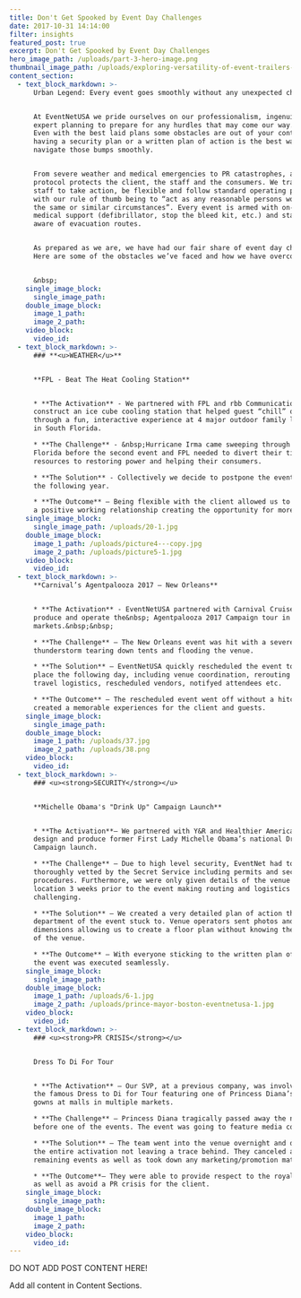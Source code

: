 ```yaml
---
title: Don't Get Spooked by Event Day Challenges
date: 2017-10-31 14:14:00
filter: insights
featured_post: true
excerpt: Don't Get Spooked by Event Day Challenges
hero_image_path: /uploads/part-3-hero-image.png
thumbnail_image_path: /uploads/exploring-versatility-of-event-trailers-part-3-food-trucks.jpg
content_section:
  - text_block_markdown: >-
      Urban Legend: Every event goes smoothly without any unexpected challenges.


      At EventNetUSA we pride ourselves on our professionalism, ingenuity and
      expert planning to prepare for any hurdles that may come our way.&nbsp;
      Even with the best laid plans some obstacles are out of your control and
      having a security plan or a written plan of action is the best way to
      navigate those bumps smoothly.


      From severe weather and medical emergencies to PR catastrophes, a crisis
      protocol protects the client, the staff and the consumers. We train our
      staff to take action, be flexible and follow standard operating procedures
      with our rule of thumb being to “act as any reasonable persons would under
      the same or similar circumstances”. Every event is armed with on-site
      medical support (defibrillator, stop the bleed kit, etc.) and staff is
      aware of evacuation routes.


      As prepared as we are, we have had our fair share of event day challenges.
      Here are some of the obstacles we’ve faced and how we have overcome them.


      &nbsp;
    single_image_block:
      single_image_path:
    double_image_block:
      image_1_path:
      image_2_path:
    video_block:
      video_id:
  - text_block_markdown: >-
      ### **<u>WEATHER</u>**


      **FPL - Beat The Heat Cooling Station**


      * **The Activation** - We partnered with FPL and rbb Communications to
      construct an ice cube cooling station that helped guest “chill” out
      through a fun, interactive experience at 4 major outdoor family locations
      in South Florida.

      * **The Challenge** - &nbsp;Hurricane Irma came sweeping through South
      Florida before the second event and FPL needed to divert their time and
      resources to restoring power and helping their consumers.

      * **The Solution** - Collectively we decide to postpone the events until
      the following year.

      * **The Outcome** – Being flexible with the client allowed us to maintain
      a positive working relationship creating the opportunity for more events.
    single_image_block:
      single_image_path: /uploads/20-1.jpg
    double_image_block:
      image_1_path: /uploads/picture4---copy.jpg
      image_2_path: /uploads/picture5-1.jpg
    video_block:
      video_id:
  - text_block_markdown: >-
      **Carnival’s Agentpalooza 2017 – New Orleans**


      * **The Activation** - EventNetUSA partnered with Carnival Cruise Line to
      produce and operate the&nbsp; Agentpalooza 2017 Campaign tour in 6
      markets.&nbsp;&nbsp;

      * **The Challenge** – The New Orleans event was hit with a severe
      thunderstorm tearing down tents and flooding the venue.

      * **The Solution** – EventNetUSA quickly rescheduled the event to take
      place the following day, including venue coordination, rerouting and
      travel logistics, rescheduled vendors, notifyed attendees etc.

      * **The Outcome** – The rescheduled event went off without a hitch and
      created a memorable experiences for the client and guests.
    single_image_block:
      single_image_path:
    double_image_block:
      image_1_path: /uploads/37.jpg
      image_2_path: /uploads/38.png
    video_block:
      video_id:
  - text_block_markdown: >-
      ### <u><strong>SECURITY</strong></u>


      **Michelle Obama's "Drink Up" Campaign Launch**


      * **The Activation**– We partnered with Y&R and Healthier America to
      design and produce former First Lady Michelle Obama’s national Drink Up
      Campaign launch.

      * **The Challenge** – Due to high level security, EventNet had to be
      thoroughly vetted by the Secret Service including permits and security
      procedures. Furthermore, we were only given details of the venue and
      location 3 weeks prior to the event making routing and logistics
      challenging.

      * **The Solution** – We created a very detailed plan of action that every
      department of the event stuck to. Venue operators sent photos and
      dimensions allowing us to create a floor plan without knowing the details
      of the venue.

      * **The Outcome** – With everyone sticking to the written plan of action,
      the event was executed seamlessly.
    single_image_block:
      single_image_path:
    double_image_block:
      image_1_path: /uploads/6-1.jpg
      image_2_path: /uploads/prince-mayor-boston-eventnetusa-1.jpg
    video_block:
      video_id:
  - text_block_markdown: >-
      ### <u><strong>PR CRISIS</strong></u>


      Dress To Di For Tour


      * **The Activation** – Our SVP, at a previous company, was involved with
      the famous Dress to Di for Tour featuring one of Princess Diana’s gala
      gowns at malls in multiple markets.

      * **The Challenge** – Princess Diana tragically passed away the night
      before one of the events. The event was going to feature media coverage.

      * **The Solution** – The team went into the venue overnight and dismantled
      the entire activation not leaving a trace behind. They canceled all
      remaining events as well as took down any marketing/promotion materials.

      * **The Outcome**– They were able to provide respect to the royal family
      as well as avoid a PR crisis for the client.
    single_image_block:
      single_image_path:
    double_image_block:
      image_1_path:
      image_2_path:
    video_block:
      video_id:
---
```



DO NOT ADD POST CONTENT HERE!

Add all content in Content Sections.